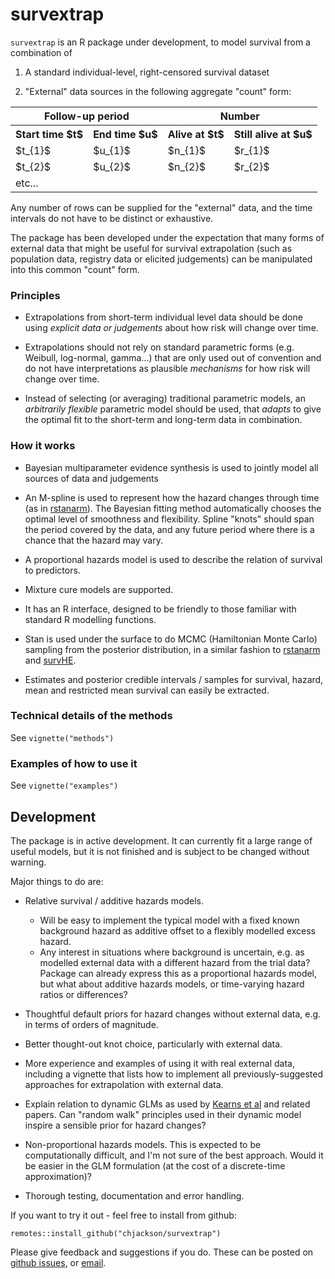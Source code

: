 # survextrap 

`survextrap` is an R package under development, to model survival from a combination of 

1. A standard individual-level, right-censored survival dataset

2. "External" data sources in the following aggregate "count" form:

<table> 
<tr>
<th colspan="2">Follow-up period </th>
<th colspan="2">Number</th>
</tr> 
<tr><th>Start time $t$</th><th>End time $u$</th><th>Alive at $t$</th><th>Still alive at $u$</th></tr>

<tr>
<td> $t_{1}$ </td>
<td> $u_{1}$ </td>
<td> $n_{1}$ </td>
<td> $r_{1}$ </td>
</tr>

<tr>
<td> $t_{2}$ </td>
<td> $u_{2}$ </td>
<td> $n_{2}$ </td>
<td> $r_{2}$ </td>
</tr>

<tr>
<td>etc...</td>
<td></td>
<td></td>
<td></td>

</tr>

</table>

Any number of rows can be supplied for the "external" data, and the time intervals do not have to be distinct or exhaustive. 

The package has been developed under the expectation that many forms of external data that might be useful for survival extrapolation (such as population data, registry data or elicited judgements) can be manipulated into this common "count" form.

### Principles

* Extrapolations from short-term individual level data should be done using _explicit data or judgements_ about how risk will change over time. 

* Extrapolations should not rely on standard parametric forms (e.g. Weibull, log-normal, gamma...) that are only used out of convention and do not have interpretations as plausible _mechanisms_ for how risk will change over time.

* Instead of selecting (or averaging) traditional parametric models, an _arbitrarily flexible_ parametric model should be used, that _adapts_ to give the optimal fit to the short-term and long-term data in combination.


### How it works 

* Bayesian multiparameter evidence synthesis is used to jointly model all sources of data and judgements 

* An M-spline is used to represent how the hazard changes through time (as in [rstanarm](https://arxiv.org/abs/2002.09633)).  The Bayesian fitting method automatically chooses the optimal level of smoothness and flexibility.  Spline "knots" should span the period covered by the data, and any future period where there is a chance that the hazard may vary.

* A proportional hazards model is used to describe the relation of survival to predictors. 

* Mixture cure models are supported.

* It has an R interface, designed to be friendly to those familiar with standard R modelling functions.

* Stan is used under the surface to do MCMC (Hamiltonian Monte Carlo) sampling from the posterior distribution, in a similar fashion to [rstanarm](https://mc-stan.org/rstanarm/) and [survHE](https://CRAN.R-project.org/package=survHE). 

* Estimates and posterior credible intervals / samples for survival, hazard, mean and restricted mean survival can easily be extracted.


### Technical details of the methods

See `vignette("methods")`


### Examples of how to use it 

See `vignette("examples")`


## Development 

The package is in active development.  It can currently fit a large range of useful models, but it is not finished and is subject to be changed without warning.

Major things to do are:

* Relative survival / additive hazards models.
	- Will be easy to implement the typical model with a fixed known background hazard as additive offset to a flexibly modelled excess hazard.
	- Any interest in situations where background is uncertain, e.g. as modelled external data with a different hazard from the trial data?  Package can already express this as a proportional hazards model, but what about additive hazards models, or time-varying hazard ratios or differences?

* Thoughtful default priors for hazard changes without external data, e.g. in terms of orders of magnitude.

* Better thought-out knot choice, particularly with external data.

* More experience and examples of using it with real external data, including a vignette that lists how to implement all previously-suggested approaches for extrapolation with external data.

* Explain relation to dynamic GLMs as used by [Kearns et al](https://doi.org/10.1177%2F0272989X19873661) and related papers. Can "random walk" principles used in their dynamic model inspire a sensible prior for hazard changes?

* Non-proportional hazards models.  This is expected to be computationally difficult, and I'm not sure of the best approach.  Would it be easier in the GLM formulation (at the cost of a discrete-time approximation)?

* Thorough testing, documentation and error handling.

If you want to try it out - feel free to install from github:

```{r}
remotes::install_github("chjackson/survextrap")
```

Please give feedback and suggestions if you do.  These can be posted on [github issues](https://github.com/chjackson/survextrap/issues), or [email](chris.jackson@mrc-bsu.cam.ac.uk).
